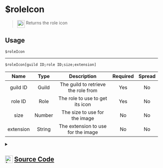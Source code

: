 # $roleIcon
> <img align="top" src="https://upload.wikimedia.org/wikipedia/commons/thumb/e/e4/Infobox_info_icon.svg/160px-Infobox_info_icon.svg.png?20150409153300" alt="image" width="25" height="auto"> Returns the role icon
## Usage
```
$roleIcon
```
---
```
$roleIcon[guild ID;role ID;size;extension]
```
| Name | Type | Description | Required | Spread
| :---: | :---: | :---: | :---: | :---: |
guild ID | Guild | The guild to retrieve the role from | Yes | No
role ID | Role | The role to use to get its icon | Yes | No
size | Number | The size to use for the image | No | No
extension | String | The extension to use for the image | No | No
<details>
<summary>
    
## <img align="top" src="https://cdn4.iconfinder.com/data/icons/iconsimple-logotypes/512/github-512.png" alt="image" width="25" height="auto">  [Source Code](https://github.com/tryforge/ForgeScript-V2/blob/main/src/native/roleIcon.ts)
    
</summary>
    
```ts
import { ImageExtension, ImageSize } from "discord.js"
import { ArgType, NativeFunction, Return } from "../structures"

export default new NativeFunction({
    name: "$roleIcon",
    version: "1.0.0",
    description: "Returns the role icon",
    brackets: false,
    args: [
        {
            name: "guild ID",
            description: "The guild to retrieve the role from",
            rest: false,
            required: true,
            type: ArgType.Guild,
        },
        {
            name: "role ID",
            description: "The role to use to get its icon",
            rest: false,
            required: true,
            pointer: 0,
            type: ArgType.Role,
        },
        {
            name: "size",
            description: "The size to use for the image",
            rest: false,
            type: ArgType.Number,
        },
        {
            name: "extension",
            description: "The extension to use for the image",
            rest: false,
            type: ArgType.String,
        },
    ],
    unwrap: true,
    execute(ctx, [, role, size, ext]) {
        return this.success(
            (role ?? ctx.role)?.iconURL({
                extension: (ext as ImageExtension) || undefined,
                size: (size as ImageSize) || 2048,
            })
        )
    },
})

```
    
</details>